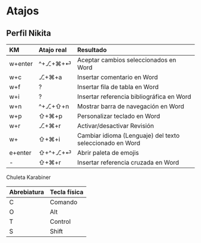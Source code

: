 # Atajos

## Perfil Nikita

| KM | Atajo real | Resultado |
| :--- | :--- | :--- |
| w+enter | ^+⎇+⌘+⏎ | Aceptar cambios seleccionados en Word |
| w+c | ⎇+⌘+a | Insertar comentario en Word |
| w+f | ? | Insertar fila de tabla en Word |
| w+i | ? | Insertar referencia bibliográfica en Word |
| w+n | ^+⎇+⇧+n | Mostrar barra de navegación en Word |
| w+p | ⇧+⌘+p | Personalizar teclado en Word |
| w+r | ⎇+⌘+r | Activar/desactivar Revisión |
| w+ | ⇧+⌘+i | Cambiar idioma (Lenguaje) del texto seleccionado en Word |
| e+enter | ⇧+^+⎇+⏎ | Abrir paleta de emojis |
| - | ⇧+⌘+r | Insertar referencia cruzada en Word |

Chuleta Karabiner

| Abrebiatura | Tecla física |
| :--- | :--- |
| C | Comando |
| O | Alt |
| T | Control |
| S | Shift |

